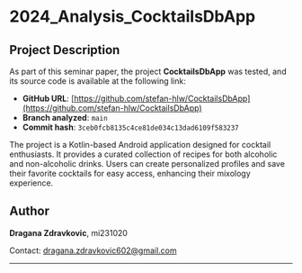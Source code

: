 # 2024_Analysis_CocktailsDbApp


## Project Description  
As part of this seminar paper, the project **CocktailsDbApp** was tested, and its source code is available at the following link:  
- **GitHub URL**: [https://github.com/stefan-hlw/CocktailsDbApp](https://github.com/stefan-hlw/CocktailsDbApp)  
- **Branch analyzed**: `main`  
- **Commit hash**: `3ceb0fcb8135c4ce81de034c13dad6109f583237`  

The project is a Kotlin-based Android application designed for cocktail enthusiasts. It provides a curated collection of recipes for both alcoholic and non-alcoholic drinks. Users can create personalized profiles and save their favorite cocktails for easy access, enhancing their mixology experience.

## Author  
**Dragana Zdravkovic**, mi231020

Contact: dragana.zdravkovic602@gmail.com

---